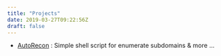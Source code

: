 ```yaml
---
title: "Projects"
date: 2019-03-27T09:22:56Z
draft: false
---
```


 - [AutoRecon](https://github.com/JoshuaMart/AutoRecon) : Simple shell script for enumerate subdomains & more ...